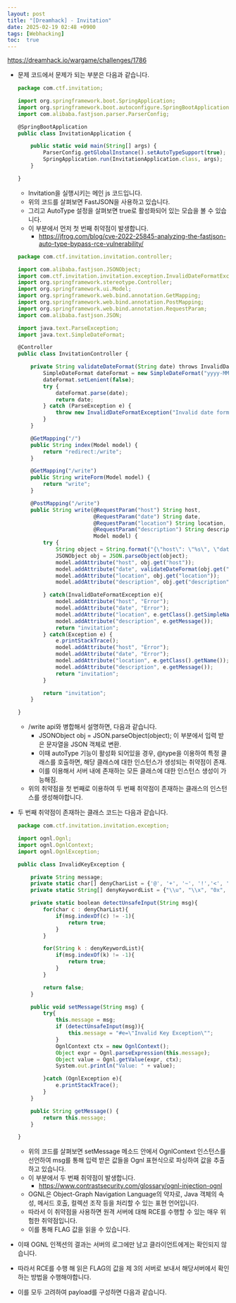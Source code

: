 ```yaml
---
layout: post
title: "[Dreamhack] - Invitation"
date: 2025-02-19 02:48 +0900
tags: [Webhacking]
toc:  true
---
```


https://dreamhack.io/wargame/challenges/1786

- 문제 코드에서 문제가 되는 부분은 다음과 같습니다.
    
    ```jsx
    package com.ctf.invitation;
    
    import org.springframework.boot.SpringApplication;
    import org.springframework.boot.autoconfigure.SpringBootApplication;
    import com.alibaba.fastjson.parser.ParserConfig;
    
    @SpringBootApplication
    public class InvitationApplication {
    
        public static void main(String[] args) {
            ParserConfig.getGlobalInstance().setAutoTypeSupport(true);
            SpringApplication.run(InvitationApplication.class, args);
        }
    
    }
    ```
    
    - Invitation을 실행시키는 메인 js 코드입니다.
    - 위의 코드를 살펴보면 FastJSON을 사용하고 있습니다.
    - 그리고 AutoType 설정을 살펴보면 true로 활성화되어 있는 모습을 볼 수 있습니다.
    - 이 부분에서 먼저 첫 번째 취약점이 발생합니다.
        - https://jfrog.com/blog/cve-2022-25845-analyzing-the-fastjson-auto-type-bypass-rce-vulnerability/
    
    ```jsx
    package com.ctf.invitation.invitation.controller;
    
    import com.alibaba.fastjson.JSONObject;
    import com.ctf.invitation.invitation.exception.InvalidDateFormatException;
    import org.springframework.stereotype.Controller;
    import org.springframework.ui.Model;
    import org.springframework.web.bind.annotation.GetMapping;
    import org.springframework.web.bind.annotation.PostMapping;
    import org.springframework.web.bind.annotation.RequestParam;
    import com.alibaba.fastjson.JSON;
    
    import java.text.ParseException;
    import java.text.SimpleDateFormat;
    
    @Controller
    public class InvitationController {
    
        private String validateDateFormat(String date) throws InvalidDateFormatException {
            SimpleDateFormat dateFormat = new SimpleDateFormat("yyyy-MM-dd");
            dateFormat.setLenient(false);
            try {
                dateFormat.parse(date);
                return date;
            } catch (ParseException e) {
                throw new InvalidDateFormatException("Invalid date format: " + date);
            }
        }
    
        @GetMapping("/")
        public String index(Model model) {
            return "redirect:/write";
        }
    
        @GetMapping("/write")
        public String writeForm(Model model) {
            return "write";
        }
    
        @PostMapping("/write")
        public String write(@RequestParam("host") String host,
                            @RequestParam("date") String date,
                            @RequestParam("location") String location,
                            @RequestParam("description") String description,
                            Model model) {
            try {
                String object = String.format("{\"host\": \"%s\", \"date\": \"%s\", \"location\": \"%s\", \"description\": \"%s\"}", host, date, location, description);
                JSONObject obj = JSON.parseObject(object);
                model.addAttribute("host", obj.get("host"));
                model.addAttribute("date", validateDateFormat(obj.get("date").toString()));
                model.addAttribute("location", obj.get("location"));
                model.addAttribute("description", obj.get("description"));
    
            } catch(InvalidDateFormatException e){
                model.addAttribute("host", "Error");
                model.addAttribute("date", "Error");
                model.addAttribute("location", e.getClass().getSimpleName());
                model.addAttribute("description", e.getMessage());
                return "invitation";
            } catch(Exception e) {
                e.printStackTrace();
                model.addAttribute("host", "Error");
                model.addAttribute("date", "Error");
                model.addAttribute("location", e.getClass().getName());
                model.addAttribute("description", e.getMessage());
                return "invitation";
            }
    
            return "invitation";
        }
    
    }
    
    ```
    
    - /write api와 병합해서 설명하면, 다음과 같습니다.
        - JSONObject obj = JSON.parseObject(object); 이 부분에서 입력 받은 문자열을 JSON 객체로 변환.
        - 이때 autoType 기능이 활성화 되어있을 경우, @type을 이용하여 특정 클래스를 호출하면, 해당 클래스에 대한 인스턴스가 생성되는 취약점이 존재.
        - 이를 이용해서 서버 내에 존재하는 모든 클래스에 대한 인스턴스 생성이 가능해짐.
    - 위의 취약점을 첫 번째로 이용하여 두 번째 취약점이 존재하는 클래스의 인스턴스를 생성해야합니다.
- 두 번째 취약점이 존재하는 클래스 코드는 다음과 같습니다.
    
    ```jsx
    package com.ctf.invitation.invitation.exception;
    
    import ognl.Ognl;
    import ognl.OgnlContext;
    import ognl.OgnlException;
    
    public class InvalidKeyException {
    
        private String message;
        private static char[] denyCharList = {'@', '+', '~', '!','<', '%', 'j', 'T'};
        private static String[] denyKeywordList = {"\\u", "\\x", "0x", "not", "true", "false", "null", "Runtime", "Process", "File", "Path", "concat", "charAt", "parseInt", "toChars", "toString", "invoke", "start", "eval"};
    
        private static boolean detectUnsafeInput(String msg){
            for(char c : denyCharList){
                if(msg.indexOf(c) != -1){
                    return true;
                }
            }
    
            for(String k : denyKeywordList){
                if(msg.indexOf(k) != -1){
                    return true;
                }
            }
    
            return false;
        }
    
        public void setMessage(String msg) {
            try{
                this.message = msg;
                if (detectUnsafeInput(msg)){
                    this.message = "#e=\"Invalid Key Exception\"";
                }
                OgnlContext ctx = new OgnlContext();
                Object expr = Ognl.parseExpression(this.message);
                Object value = Ognl.getValue(expr, ctx);
                System.out.println("Value: " + value);
    
            }catch (OgnlException e){
                e.printStackTrace();
            }
        }
    
        public String getMessage() {
            return this.message;
        }
    
    }
    
    ```
    
    - 위의 코드를 살펴보면 setMessage 메소드 안에서 OgnlContext 인스턴스를 선언하여 msg를 통해 입력 받은 값들을 Ognl 표현식으로 파싱하여 값을 추출하고 있습니다.
    - 이 부분에서 두 번째 취약점이 발생합니다.
        - https://www.contrastsecurity.com/glossary/ognl-injection-ognl
    - OGNL은 Object-Graph Navigation Language의 약자로,  Java 객체의 속성, 메서드 호출, 컬렉션 조작 등을 처리할 수 있는 표현 언어입니다.
    - 따라서 이 취약점을 사용하면 원격 서버에 대해 RCE를 수행할 수 있는 매우 위험한 취약점입니다.
    - 이를 통해 FLAG 값을 읽을 수 있습니다.
- 이때 OGNL 인젝션의 결과는 서버의 로그에만 남고 클라이언트에게는 확인되지 않습니다.
- 따라서 RCE를 수행 해 읽은 FLAG의 값을 제 3의 서버로 보내서 해당서버에서 확인하는 방법을 수행해야합니다.
- 이를 모두 고려하여 payload를 구성하면 다음과 같습니다.
